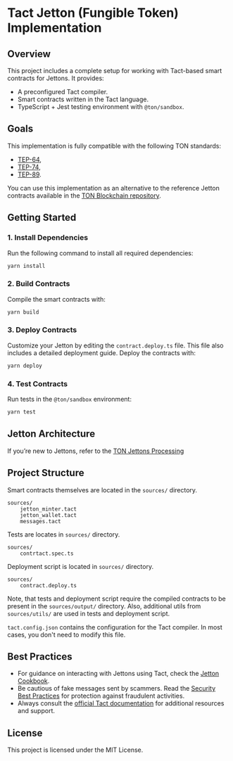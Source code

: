 # Tact Jetton (Fungible Token) Implementation

## Overview

This project includes a complete setup for working with Tact-based smart contracts for Jettons. It provides:

- A preconfigured Tact compiler.
- Smart contracts written in the Tact language.
- TypeScript + Jest testing environment with `@ton/sandbox`.

## Goals

This implementation is fully compatible with the following TON standards:
- [TEP-64](https://github.com/ton-blockchain/TEPs/blob/master/text/0064-token-data-standard.md),
- [TEP-74](https://github.com/ton-blockchain/TEPs/blob/master/text/0074-jettons-standard.md),
- [TEP-89](https://github.com/ton-blockchain/TEPs/blob/master/text/0089-jetton-wallet-discovery.md).

You can use this implementation as an alternative to the reference Jetton contracts available in the [TON Blockchain repository](https://github.com/ton-blockchain/token-contract).

## Getting Started

### 1. Install Dependencies

Run the following command to install all required dependencies:

```bash
yarn install
```

### 2. Build Contracts

Compile the smart contracts with:

```bash
yarn build
```

### 3. Deploy Contracts

Customize your Jetton by editing the `contract.deploy.ts` file. This file also includes a detailed deployment guide. Deploy the contracts with:

```bash
yarn deploy
```

### 4. Test Contracts

Run tests in the `@ton/sandbox` environment:

```bash
yarn test
```
## Jetton Architecture

If you’re new to Jettons, refer to the [TON Jettons Processing](https://docs.ton.org/develop/dapps/asset-processing/jettons)

## Project Structure

Smart contracts themselves are located in the `sources/` directory.
```
sources/
    jetton_minter.tact 
    jetton_wallet.tact
    messages.tact 
```


Tests are locates in `sources/` directory.
```
sources/
    contrtact.spec.ts
```

Deployment script is located in `sources/` directory.
```
sources/
    contract.deploy.ts
```

Note, that tests and deployment script require the compiled contracts to be present in the `sources/output/` directory.
Also, additional utils from `sources/utils/` are used in tests and deployment script.

`tact.config.json` contains the configuration for the Tact compiler. In most cases, you don't need to modify this file.

## Best Practices

- For guidance on interacting with Jettons using Tact, check the [Jetton Cookbook](https://docs.tact-lang.org/cookbook/jettons/).
- Be cautious of fake messages sent by scammers. Read the [Security Best Practices](https://docs.tact-lang.org/book/security-best-practices/) for protection against fraudulent activities.
- Always consult the [official Tact documentation](https://docs.tact-lang.org/) for additional resources and support.

## License

This project is licensed under the MIT License.
